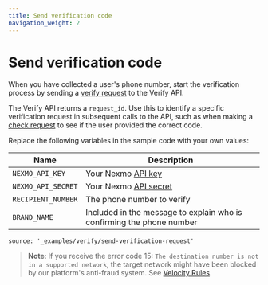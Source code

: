 ```yaml
---
title: Send verification code
navigation_weight: 2
---
```


# Send verification code

When you have collected a user's phone number, start the verification process by sending a [verify request](/api/verify#verify-request) to the Verify API.

The Verify API returns a `request_id`. Use this to identify a specific verification request in subsequent calls to the API, such as when making a [check request](/verify/code-snippets/check-verify-request) to see if the user provided the correct code.

Replace the following variables in the sample code with your own values:

Name | Description
--|--
`NEXMO_API_KEY` | Your Nexmo [API key](https://developer.nexmo.com/concepts/guides/authentication#api-key-and-secret)
`NEXMO_API_SECRET` | Your Nexmo [API secret](https://developer.nexmo.com/concepts/guides/authentication#api-key-and-secret)
`RECIPIENT_NUMBER` | The phone number to verify
`BRAND_NAME` | Included in the message to explain who is confirming the phone number

```code_snippets
source: '_examples/verify/send-verification-request'
```

> **Note**: If you receive the error code 15: `The destination number is not in a supported network`, the target network might have been blocked by our platform's anti-fraud system. See [Velocity Rules](/verify/guides/velocity-rules).
